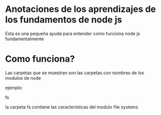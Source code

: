 # Anotaciones de los aprendizajes de los fundamentos de node js

Esta es una pequeña ayuda para entender como funciona node js fundamentalmente

# Como funciona?

Las carpetas que se muestran son las carpetas con nombres de los modulos de node

ejemplo:

fs

la carpeta fs contiene las características del modulo file systems